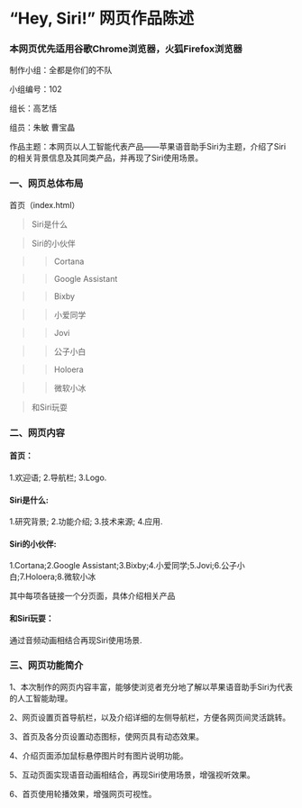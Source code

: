 # “Hey, Siri!” 网页作品陈述
### 本网页优先适用谷歌Chrome浏览器，火狐Firefox浏览器

制作小组：全都是你们的不队

小组编号：102

组长：高艺恬

组员：朱敏  曹宝晶

作品主题：本网页以人工智能代表产品——苹果语音助手Siri为主题，介绍了Siri的相关背景信息及其同类产品，并再现了Siri使用场景。

### 一、网页总体布局

首页（index.html）

>Siri是什么

>Siri的小伙伴

   >>Cortana

   >>Google Assistant

   >>Bixby

   >>小爱同学

   >>Jovi

   >>公子小白

   >>Holoera

   >>微软小冰

>和Siri玩耍

### 二、网页内容

#### 首页：

1.欢迎语; 2.导航栏; 3.Logo.

#### Siri是什么:

1.研究背景; 2.功能介绍; 3.技术来源; 4.应用.

#### Siri的小伙伴:

1.Cortana;2.Google Assistant;3.Bixby;4.小爱同学;5.Jovi;6.公子小白;7.Holoera;8.微软小冰

其中每项各链接一个分页面，具体介绍相关产品

#### 和Siri玩耍：

通过音频动画相结合再现Siri使用场景.

### 三、网页功能简介

1、本次制作的网页内容丰富，能够使浏览者充分地了解以苹果语音助手Siri为代表的人工智能助理。

2、网页设置页首导航栏，以及介绍详细的左侧导航栏，方便各网页间灵活跳转。

3、首页及各分页设置动态图标，使网页具有动态效果。

4、介绍页面添加鼠标悬停图片时有图片说明功能。

5、互动页面实现语音动画相结合，再现Siri使用场景，增强视听效果。

6、首页使用轮播效果，增强网页可视性。


